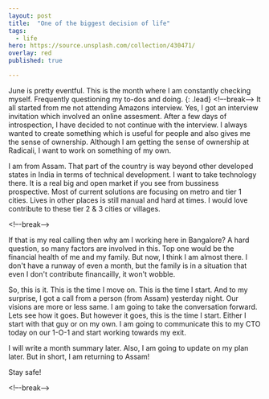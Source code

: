```yaml
---
layout: post
title:  "One of the biggest decision of life"
tags:
  - life
hero: https://source.unsplash.com/collection/430471/
overlay: red
published: true

---
```

June is pretty eventful. This is the month where I am constantly checking myself. Frequently questioning my to-dos and doing. 
{: .lead}
<!–-break-–>
It all started from me not attending Amazons interview. Yes, I got an interview invitation which involved an online assesment. After a few days of introspection, I have decided to not continue with the interview. I always wanted to create something which is useful for people and also gives me the sense of ownership. Although I am getting the sense of ownership at Radicali, I want to work on something of my own.

I am from Assam. That part of the country is way beyond other developed states in India in terms of technical development. I want to take technology there. It is a real big and open market if you see from bussiness prospective. Most of current solutions are focusing on metro and tier 1 cities. Lives in other places is still manual and hard at times. I would love contribute to these tier 2 & 3 cities or villages. 

<!–-break-–>

If that is my real calling then why am I working here in Bangalore? A hard question, so many factors are involved in this. Top one would be the financial health of me and my family. But now, I think I am almost there. I don't have a runway of even a month, but the family is in a situation that even I don't contribute financailly, it won't wobble. 

So, this is it. This is the time I move on. This is the time I start. And to my surprise, I got a call from a person (from Assam) yesterday night. Our visions are more or less same. I am going to take the conversation forward. Lets see how it goes. But however it goes, this is the time I start. Either I start with that guy or on my own. I am going to communicate this to my CTO today on our 1-O-1 and start working towards my exit. 

I will write a month summary later. Also, I am going to update on my plan later. But in short, I am returning to Assam!

Stay safe!

<!–-break-–>
